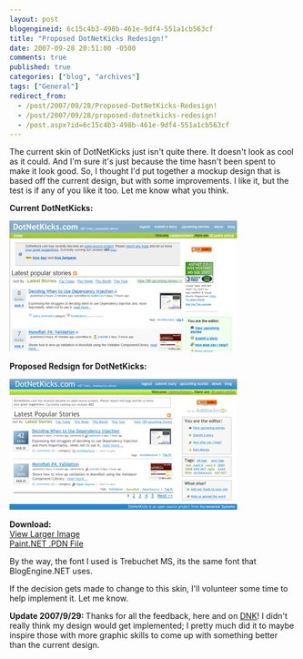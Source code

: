 ```yaml
---
layout: post
blogengineid: 6c15c4b3-498b-461e-9df4-551a1cb563cf
title: "Proposed DotNetKicks Redesign!"
date: 2007-09-28 20:51:00 -0500
comments: true
published: true
categories: ["blog", "archives"]
tags: ["General"]
redirect_from: 
  - /post/2007/09/28/Proposed-DotNetKicks-Redesign!
  - /post/2007/09/28/proposed-dotnetkicks-redesign!
  - /post.aspx?id=6c15c4b3-498b-461e-9df4-551a1cb563cf
---
```

<!-- more -->
<P>The current skin of DotNetKicks just isn't quite there. It doesn't look as cool as it could. And I'm sure it's just because the time hasn't been spent to make it look good. So, I thought I'd put together a mockup design that is based off the current design, but with some improvements. I like it, but the test is if any of you like it too. Let me know what you think.</P>
<P><STRONG>Current DotNetKicks:</STRONG></P>
<P><IMG alt="Original DotNetKicks Skin" hspace=0 src="/Download/Blog/1405/Original_Thumb.png" align=baseline border=0></P>
<P><STRONG>Proposed Redsign for DotNetKicks:</STRONG></P>
<P><IMG alt="" hspace=0 src="/Download/Blog/1405/ProposedDotNetKicksRedesign%20_Thumb.png" align=baseline border=0></P>
<P><STRONG>Download:</STRONG><BR><A href="/Download/Blog/1405/ProposedDotNetKicksRedesign.png">View Larger Image</A><BR><A href="/Download/Blog/1405/ProposedDotNetKicksRedesign.pdn">Paint.NET .PDN File</A></P>
<P>By the way, the font I used is Trebuchet MS, its the same font that BlogEngine.NET uses.</P>
<P>If the decision&nbsp;gets made to change to this skin, I'll volunteer some time to help implement it. Let me know.</P>
<P><STRONG>Update 2007/9/29: </STRONG>Thanks for all the feedback, here and on <A href="http://dotnetkicks.com/opensource/Proposed_DotNetKicks_Redesign">DNK</A>!&nbsp;I didn't really think my design would get implemented; I pretty much did it to maybe inspire those with more graphic skills to come up with something better than the current design.</P>
